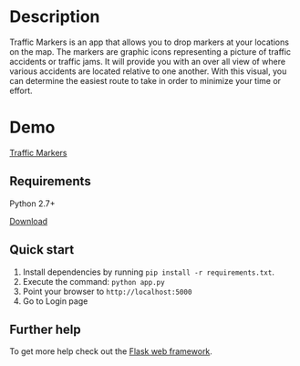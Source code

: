 # Description  

Traffic Markers is an app that allows you to drop markers at your locations on the map. 
The markers are graphic icons representing a picture of traffic accidents or traffic jams. 
It will provide you with an over all view of where various accidents are located relative to one another. 
With this visual, you can determine the easiest route to take in order to minimize your time or effort. 

# Demo

[Traffic Markers](https://traffmarkers.herokuapp.com/login)

## Requirements

Python 2.7+

[Download](https://www.python.org/getit/) 

## Quick start

1. Install dependencies by running `pip install -r requirements.txt`. 
2. Execute the command: `python app.py`
3. Point your browser to `http://localhost:5000`
4. Go to Login page

## Further help

To get more help check out the [Flask web framework](http://flask.pocoo.org/).
